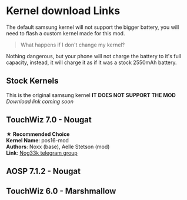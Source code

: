 # Kernel download Links
The default samsung kernel will not support the bigger battery, you will need to flash a custom kernel made for this mod. <br/>
> What happens if I don't change my kernel?

Nothing dangerous, but your phone will not charge the battery to it's full capacity, instead, it will charge it as if it was a stock 2550mAh battery.

## Stock Kernels <br/>
This is the original samsung kernel **IT DOES NOT SUPPORT THE MOD** <br/>
_Download link coming soon_

## TouchWiz 7.0 - Nougat
★ **Recommended Choice** <br/>
**Kernel Name**: pos16-mod <br/>
**Authors**: Noxx (base), Aelle Stetson (mod) <br/>
**Link**: [Nog33k telegram group](https://t.me/joinchat/EUKDukM9ovclLUMEb9HcYw) <br/>

## AOSP 7.1.2 - Nougat

## TouchWiz 6.0 - Marshmallow
